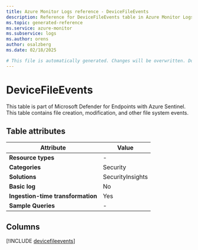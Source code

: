 ```yaml
---
title: Azure Monitor Logs reference - DeviceFileEvents
description: Reference for DeviceFileEvents table in Azure Monitor Logs.
ms.topic: generated-reference
ms.service: azure-monitor
ms.subservice: logs
ms.author: orens
author: osalzberg
ms.date: 02/18/2025

# This file is automatically generated. Changes will be overwritten. Do not change this file directly.
---
```


# DeviceFileEvents

This table is part of Microsoft Defender for Endpoints with Azure Sentinel. This table contains file creation, modification, and other file system events.


## Table attributes

|Attribute|Value|
|---|---|
|**Resource types**|-|
|**Categories**|Security|
|**Solutions**| SecurityInsights|
|**Basic log**|No|
|**Ingestion-time transformation**|Yes|
|**Sample Queries**|-|



## Columns
  
[!INCLUDE [devicefileevents](~/reusable-content/ce-skilling/azure/includes/azure-monitor/reference/tables/devicefileevents-include.md)]
